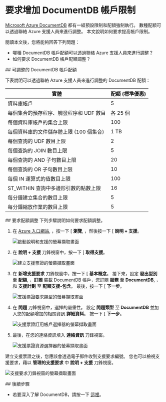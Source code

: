 <properties
    pageTitle="要求增加 DocumentDB 帳戶限制 | Microsoft Azure"
    description="了解如何要求調整 DocumentDB 限制，包括允許的集合數目、預存程序和查詢子句。"
    services="documentdb"
    authors="AndrewHoh"
    manager="jhubbard"
    editor="monicar"
    documentationCenter=""/>

<tags
    ms.service="documentdb"
    ms.workload="data-services"
    ms.tgt_pltfrm="na"
    ms.devlang="na"
    ms.topic="article"
    ms.date="10/22/2015"
    ms.author="anhoh"/>

# 要求增加 DocumentDB 帳戶限制

[Microsoft Azure DocumentDB](https://azure.microsoft.com/services/documentdb/) 都有一組預設限制和配額強制執行。  數種配額可以透過聯絡 Azure 支援人員來進行調整。  本文說明如何要求提高帳戶限制。

閱讀本文後，您將能夠回答下列問題：  

-   哪種 DocumentDB 帳戶配額可以透過聯絡 Azure 支援人員來進行調整？
-   如何要求 DocumentDB 帳戶配額調整？

##<a id="AdjustableQuotas"></a> 可調整的 DocumentDB 帳戶配額

下表說明可以透過聯絡 Azure 支援人員來進行調整的 DocumentDB 配額：   

|實體 |配額 (標準優惠)|
|-------|--------|
|資料庫帳戶     |5
|每個集合的預存程序、觸發程序和 UDF 數目       |各 25 個
|每個資料庫帳戶的集合上限    |100
|每個資料庫的文件儲存體上限 (100 個集合)    |1 TB
|每個查詢的 UDF 數目上限     |2
|每個查詢的 JOIN 數目上限    |5
|每個查詢的 AND 子句數目上限      |20
|每個查詢的 OR 子句數目上限       |10
|每個 IN 運算式的值數目上限       |100
|ST_WITHIN 查詢中多邊形引數的點數上限    |16
|每分鐘建立集合的數目上限    |5
|每分鐘縮放作業的數目上限    |5

##<a id="RequestQuotaIncrease"></a> 要求配額調整
下列步驟說明如何要求配額調整。

1. 在 [Azure 入口網站](https://portal.azure.com), ，按一下 [ **瀏覽**, ，然後按一下 [ **說明 + 支援**。

    ![啟動說明和支援的螢幕擷取畫面](media/documentdb-increase-limits/helpsupport.png)

2. 在 **說明 + 支援** 刀鋒視窗中，按一下 [ **取得支援**。

    ![建立支援票證的螢幕擷取畫面](media/documentdb-increase-limits/getsupport.png)

3. 在 **新增支援要求** 刀鋒視窗中，按一下 [ **基本概念**。 接下來，設定 **發出型別** 至 **配額**, ，**訂閱** 裝載 DocumentDB 帳戶，您訂閱 **服務** 至 **DocumentDB**, ，和 **支援計劃** 至 **配額支援-包含**。 最後，按一下 [ **下一步**。

    ![支援票證要求類型的螢幕擷取畫面](media/documentdb-increase-limits/supportrequest1.png)

4. 在 **問題** 刀鋒視窗中，選擇的嚴重性。 設定 **問題類型** 至 **DocumentDB** 並加入您的配額增加的相關資訊 **詳細資料**。 按一下 [ **下一步**。

    ![支援票證訂用帳戶選擇器的螢幕擷取畫面](media/documentdb-increase-limits/supportrequest2.png)

5. 最後，在您的連絡資訊填入 **連絡資訊** 刀鋒視窗。

    ![支援票證資源選擇器的螢幕擷取畫面](media/documentdb-increase-limits/supportrequest3.png)

建立支援票證之後，您應該會透過電子郵件收到支援要求編號。  您也可以檢視支援要求，藉以 **管理的支援要求** 中 **說明 + 支援** 刀鋒視窗。

![支援要求刀鋒視窗的螢幕擷取畫面](media/documentdb-increase-limits/supportrequest4.png)


##<a name="NextSteps"></a> 後續步驟
- 若要深入了解 DocumentDB，請按一下 [這裡](http://azure.com/docdb)。


